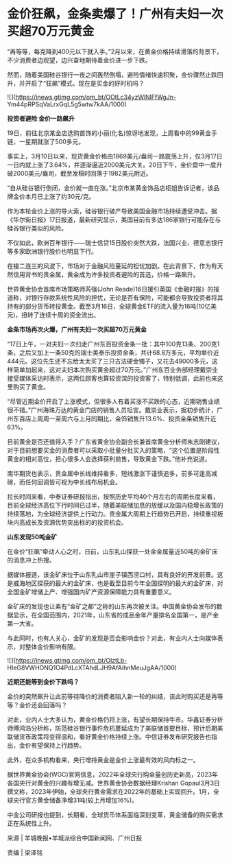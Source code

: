 # 金价狂飙，金条卖爆了！广州有夫妇一次买超70万元黄金

“再等等，每克降到400元以下就入手。”2月以来，在黄金价格持续滑落的背景下，不少消费者边观望，边兴奋地期待着金价进一步下跌。

然而，随着美国硅谷银行一夜之间轰然倒塌，避险情绪快速积聚，金价骤然止跌回升，并开启了“狂飙”模式。现在是买金的好时机吗？

![](https://inews.gtimg.com/om_bt/OOtLc34yzWlNlFfWgJn-
Ym44pRPSqVaLrxGqL5g5wtw7kAA/1000)

**投资者避险 金价一路飙升**

19日，前往北京某金店选购首饰的小丽(化名)惊讶地发现，上周看中的99黄金手链，一星期就涨了500多元。

事实上，3月10日以来，现货黄金价格由1869美元/盎司一路震荡上升，仅3月17日一日内就上涨了3.64%，并逐渐逼近2000美元大关。20日下午，金价盘中一度升破2000美元/盎司，截至发稿时回落于1982美元附近。

“自从硅谷银行倒闭，金价就一直在涨。”北京市某黄金饰品店柜姐告诉记者，该品牌金价本月已上涨了约30元/克。

作为本轮金价上涨的导火索，硅谷银行破产导致美国金融市场持续遭受冲击。据《华尔街日报》17日报道，最新研究显示，美国目前有多达186家银行可能存在与硅谷银行类似的风险。

不仅如此，欧洲百年银行——瑞士信贷15日股价突然大跌，法国兴业、德意志银行等多家欧洲银行股价也明显下行。

在接二连三的风波下，市场对于金融风险蔓延的担忧加剧。在此背景下，作为有天然信用背书的贵金属，黄金成为许多投资者避险的首选，价格一路飙升。

世界黄金协会首席市场策略师芮强(John
Reade)16日援引英国《金融时报》的报道称，对银行存款系统性风险的担忧，无论是否有保险，可能都会导致投资者将其持有的部分货币转投黄金。截至3月16日，全球黄金ETF的流入量为16吨(10亿美元)，扭转了连续十周的资金流出。

**金条市场再次火爆，广州有夫妇一次买超70万元黄金**

“17日上午，一对夫妇一次扫走广州东百投资金条一批：其中100克13条、200克1条，之后又加上一条50克的瑞士美泰乐投资金条，共计68.8万多元，平均单价近444元。这位先生还不忘给太太买了三只古法硬金镯子，又花去49000多元，这样简单加起来，这对夫妇本次购买黄金超过70万元。”广州东百业务部经理戴崇业接受媒体采访时表示，这两位顾客也算较资深的投资客了，特别低调，此前也来这里购买了黄金。

“尽管近期金价开启了上涨模式，但很多人有着买涨不买跌的心态，近期销售业绩很不错。”广州海珠万达的黄金门店的销售人员坦言。戴崇业表示，据初步统计，广州东百店上周周一至周六与上月同期比，金饰销售升13.6%、投资金条销售升近63%。

目前黄金是否还值得入手？广东省黄金协会副会长兼首席黄金分析师朱志刚建议，对于目前想要买金的消费者可以采取小批量分批买入的策略，“这个位置是阶段性黄金的相对高位，担心很多人会选择获利抛售，导致黄金下跌。”他补充说道。

南华期货也表示，贵金属中长线维持看多，短线激涨下谨慎追多，前多可逢高减磅，而任何回调皆可视为中长线布局机会。

拉长时间来看，中泰证券研报指出，按照历史平均40个月左右的周期长度来看，目前全球经济高位下行时间已过半，随着美联储加息的放缓以及国内稳增长政策的持续落地，为全球经济提供上行动力。贵金属大周期上行趋势已开启，持续重视板块内高成长及资源优势突出标的的投资机会。

**山东发现50吨金矿**

在金价“狂飙”牵动人心之时，日前，山东乳山探获一处金金属量近50吨的金矿床的消息冲上热搜。

据媒体报道，该金矿床位于山东乳山市崖子镇西涝口村，具有良好的开发前景。这是威海地区探获的最大的金矿床，也是截至目前今年全国探明的最大的金矿床，对全国金矿增储上产、增强国内矿产资源保障能力具有重要意义。

金矿床的发现也让素有“金矿之都”之称的山东再次被关注。中国黄金协会发布的数据显示，在全国范围内，2021年，山东省的成品金年产量排名全国第一，是产金第一大省。

与此同时，也有人关心，金矿的发现是否会影响金价？对此，有业内人士向媒体表示，对整体金价影响有限。

![](https://inews.gtimg.com/om_bt/OlztLb-
HIeG8VWHONQ1O4PdLcXTAhdLJH9AfAihnMeuJgAA/1000)

**近期还能等到金价下跌吗？**

金价的突然飙升让此前等待降价的消费者陷入新一轮的纠结，该此时购买还是再等等？金价还会回落吗？

对此，业内人士大多认为，黄金价格仍将上涨，有望长期保持牛市。华鑫证券分析师傅鸿浩分析称，防范硅谷银行事件危机蔓延成为了美联储首要目标，预计后期美联储货币政策将变得温和，看好黄金价格持续上涨。中信证券发布研究报告也指出，金价有望保持上行趋势。

此外，在众多机构看来，央行增持黄金是金价上涨最有效的风向标之一。

据世界黄金协会(WGC)官网信息，2022年全球央行购金量创历史新高，2023年各国央行对黄金的兴趣有增无减。世界黄金协会数据经理Krishan
Gopaul3月3日撰文称，2023年伊始，全球央行黄金需求在2022年的基础上实现回升。1月，全球央行官方黄金储备净增31吨(较上月增加16%)。

中金公司研报也提到，长期看，全球货币体系面临深刻变革，黄金储备的购买需求正在系统性上升。

来源 | 羊城晚报•羊城派综合中国新闻网、广州日报

责编 | 梁泽铭

